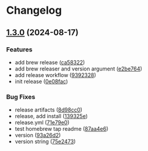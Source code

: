 # Changelog

## [1.3.0](https://github.com/eknowles/tilepack/compare/v1.2.4...v1.3.0) (2024-08-17)


### Features

* add brew release ([ca58322](https://github.com/eknowles/tilepack/commit/ca58322c8fd3bb332211c4711f147d7822f876e2))
* add brew releaser and version argument ([e2be764](https://github.com/eknowles/tilepack/commit/e2be7640163e69852907d2c7da19b3fd997c39db))
* add release workflow ([9392328](https://github.com/eknowles/tilepack/commit/93923288af844abf02f0ab3b86a9c63e4decbe18))
* init release ([0e08fac](https://github.com/eknowles/tilepack/commit/0e08facb15bc65256404a9957d1ed9aa1771410f))


### Bug Fixes

* release artifacts ([8d98cc0](https://github.com/eknowles/tilepack/commit/8d98cc0928ff35cb4aa333640be00515711c30a2))
* release, add install ([139325e](https://github.com/eknowles/tilepack/commit/139325ee719fa33579004fa5b1f3a29b80fc2799))
* release.yml ([71e79e0](https://github.com/eknowles/tilepack/commit/71e79e0005192cc75535717af2de60b9664bd24f))
* test homebrew tap readme ([87aa4e6](https://github.com/eknowles/tilepack/commit/87aa4e6166e524808b280eab63f68a2f5d079baa))
* version ([93a26d2](https://github.com/eknowles/tilepack/commit/93a26d2bde14c25f9649707269435b50debbe3b2))
* version string ([75e2473](https://github.com/eknowles/tilepack/commit/75e2473a21a7154ffef91dd3dcea992dea6c7063))
